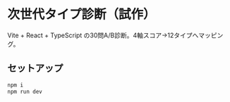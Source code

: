 # 次世代タイプ診断（試作）

Vite + React + TypeScript の30問A/B診断。4軸スコア→12タイプへマッピング。

## セットアップ
```bash
npm i
npm run dev